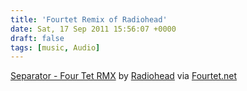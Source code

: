 ```yaml
---
title: 'Fourtet Remix of Radiohead'
date: Sat, 17 Sep 2011 15:56:07 +0000
draft: false
tags: [music, Audio]
---
```


[Separator - Four Tet RMX](http://soundcloud.com/radiohead/03-separator-four-tet-rmx) by [Radiohead](http://soundcloud.com/radiohead) via [Fourtet.net](http://www.fourtet.net/)